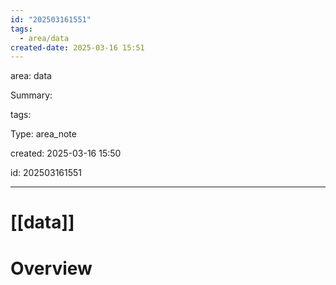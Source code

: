 ```yaml
---
id: "202503161551"
tags:
  - area/data
created-date: 2025-03-16 15:51
---
```


area: data

Summary:

tags:

Type: area_note

created: 2025-03-16 15:50

id: 202503161551

---

# [[data]]

# Overview



  

